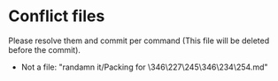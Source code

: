 # Conflict files
Please resolve them and commit per command (This file will be deleted before the commit).
- Not a file: "randamn it/Packing for \346\227\245\346\234\254.md"